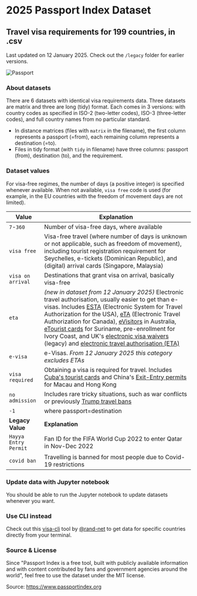 # 2025 Passport Index Dataset
## Travel visa requirements for 199 countries, in .csv
Last updated on 12 January 2025. Check out the `/legacy` folder for earlier versions.

![Passport](passport.png)

### About datasets

There are 6 datasets with identical visa requirements data. Three datasets are matrix and three are long (tidy) format. Each comes in 3 versions: with country codes as specified in ISO-2 (two-letter codes), ISO-3 (three-letter codes), and full country names from no particular standard.

* In distance matrices (files with `matrix` in the filename), the first column represents a passport (=from), each remaining column represents a destination (=to).
* Files in tidy format (with `tidy` in filename) have three columns: passport (from), destination (to), and the requirement.

### Dataset values

For visa-free regimes, the number of days (a positive integer) is specified whenever available. When not available, `visa free` code is used (for example, in the EU countries with the freedom of movement days are not limited).

| Value | Explanation |
|---|---|
|`7`-`360`| Number of visa-free days, where available |
|`visa free`| Visa-free travel (where number of days is unknown or not applicable, such as freedom of movement), including tourist registration requirement for Seychelles, e-tickets (Dominican Republic), and (digital) arrival cards (Singapore, Malaysia)|
|`visa on arrival`| Destinations that grant visa on arrival, basically visa-free |
|`eta`| *(new in dataset from 12 January 2025)* Electronic travel authorisation, usually easier to get than e-visas. Includes [ESTA](https://en.wikipedia.org/wiki/Electronic_System_for_Travel_Authorization) (Electronic System for Travel Authorization for the USA), [eTA](https://www.canada.ca/en/immigration-refugees-citizenship/services/visit-canada/eta.html) (Electronic Travel Authorization for Canada), [eVisitors](https://immi.homeaffairs.gov.au/visas/getting-a-visa/visa-listing/evisitor-651) in Australia, [eTourist cards](https://www.surinametourism.sr/tourist-card/) for Suriname, pre-enrollment for Ivory Coast, and UK's [electronic visa waivers](https://www.gov.uk/get-electronic-visa-waiver) (legacy) and [electronic travel authorisation (ETA)](https://www.gov.uk/guidance/apply-for-an-electronic-travel-authorisation-eta) |
|`e-visa`| e-Visas. *From 12 January 2025 this category excludes ETAs* |
|`visa required`| Obtaining a visa is required for travel. Includes [Cuba's tourist cards](https://en.wikipedia.org/wiki/Visa_policy_of_Cuba#Tourist_card) and China's [Exit-Entry permits](https://en.wikipedia.org/wiki/Mainland_Travel_Permit_for_Hong_Kong_and_Macao_Resident) for Macau and Hong Kong |
|`no admission`| Includes rare tricky situations, such as war conflicts or previously [Trump travel bans](https://en.wikipedia.org/wiki/Trump_travel_ban) |
|`-1`| where passport=destination|
| **Legacy Value** | **Explanation** |
|`Hayya Entry Permit`| Fan ID for the FIFA World Cup 2022 to enter Qatar in Nov-Dec 2022 |
|`covid ban`| Travelling is banned for most people due to Covid-19 restrictions |


### Update data with Jupyter notebook
You should be able to run the Jupyter notebook to update datasets whenever you want.

### Use CLI instead
Check out this [visa-cli](https://github.com/rand-net/visa-cli) tool by [@rand-net](https://github.com/rand-net) to get data for specific countries directly from your terminal.

### Source & License
Since "Passport Index is a free tool, built with publicly available information and with content contributed by fans and government agencies around the world", feel free to use the dataset under the MIT license.

Source: https://www.passportindex.org
